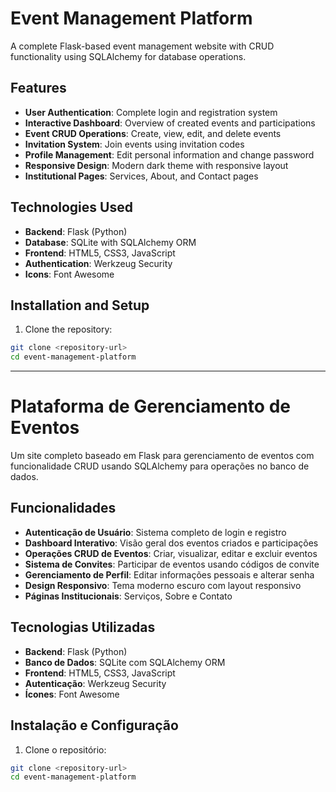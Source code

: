 # Event Management Platform

A complete Flask-based event management website with CRUD functionality using SQLAlchemy for database operations.

## Features

- **User Authentication**: Complete login and registration system
- **Interactive Dashboard**: Overview of created events and participations
- **Event CRUD Operations**: Create, view, edit, and delete events
- **Invitation System**: Join events using invitation codes
- **Profile Management**: Edit personal information and change password
- **Responsive Design**: Modern dark theme with responsive layout
- **Institutional Pages**: Services, About, and Contact pages

## Technologies Used

- **Backend**: Flask (Python)
- **Database**: SQLite with SQLAlchemy ORM
- **Frontend**: HTML5, CSS3, JavaScript
- **Authentication**: Werkzeug Security
- **Icons**: Font Awesome

## Installation and Setup

1. Clone the repository:
```bash
git clone <repository-url>
cd event-management-platform
```

---

# Plataforma de Gerenciamento de Eventos

Um site completo baseado em Flask para gerenciamento de eventos com funcionalidade CRUD usando SQLAlchemy para operações no banco de dados.

## Funcionalidades

- **Autenticação de Usuário**: Sistema completo de login e registro
- **Dashboard Interativo**: Visão geral dos eventos criados e participações
- **Operações CRUD de Eventos**: Criar, visualizar, editar e excluir eventos
- **Sistema de Convites**: Participar de eventos usando códigos de convite
- **Gerenciamento de Perfil**: Editar informações pessoais e alterar senha
- **Design Responsivo**: Tema moderno escuro com layout responsivo
- **Páginas Institucionais**: Serviços, Sobre e Contato

## Tecnologias Utilizadas

- **Backend**: Flask (Python)
- **Banco de Dados**: SQLite com SQLAlchemy ORM
- **Frontend**: HTML5, CSS3, JavaScript
- **Autenticação**: Werkzeug Security
- **Ícones**: Font Awesome

## Instalação e Configuração

1. Clone o repositório:
```bash
git clone <repository-url>
cd event-management-platform
```